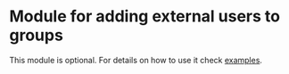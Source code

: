 # Module for adding external users to groups
This module is optional. For details on how to use it check [examples](examples/).
